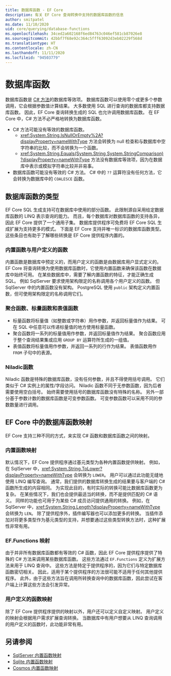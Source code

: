 ```yaml
---
title: 数据库函数 - EF Core
description: 有关 EF Core 查询转换中支持的数据库函数的信息
author: smitpatel
ms.date: 11/10/2020
uid: core/querying/database-functions
ms.openlocfilehash: 34ced2a602168f6ed84763c046ef581cb87026e8
ms.sourcegitcommit: 42bbf7f68e92c364c5fff63092d3eb02229f568d
ms.translationtype: HT
ms.contentlocale: zh-CN
ms.lasthandoff: 11/11/2020
ms.locfileid: "94503779"
---
```

# <a name="database-functions"></a>数据库函数

数据库函数是 [C# 方法](/dotnet/csharp/programming-guide/classes-and-structs/methods)的数据库等效项。 数据库函数可以使用零个或更多个参数调用，它会根据参数值计算结果。 大多数使用 SQL 进行查询的数据库都支持数据库函数。 因此，EF Core 查询转换生成的 SQL 也允许调用数据库函数。 在 EF Core 中，C# 方法不必严格地转换为数据库函数。

- C# 方法可能没有等效的数据库函数。
  - <xref:System.String.IsNullOrEmpty%2A?displayProperty=nameWithType> 方法会转换为 null 检查和与数据库中空字符串的比较，而不会转换为一个函数。
  - <xref:System.String.Equals(System.String,System.StringComparison)?displayProperty=nameWithType> 方法没有数据库等效项，因为在数据库中表示或模拟字符串比较并非易事。
- 数据库函数可能没有等效的 C# 方法。 C# 中的 `??` 运算符没有任何方法，它会转换为数据库中的 `COALESCE` 函数。

## <a name="types-of-database-functions"></a>数据库函数的类型

EF Core SQL 生成支持可在数据库中使用的部分函数。 此限制源自采用给定数据库函数的 LINQ 表示查询的能力。 而且，每个数据库对数据库函数的支持各异，因此 EF Core 提供了一个通用子集。 数据库提供程序可免费将 EF Core SQL 生成扩展为支持更多的模式。 下面是 EF Core 支持并唯一标识的数据库函数类型。 这些条目也有助于了解哪些转换是 EF Core 提供程序内置的。

### <a name="built-in-vs-user-defined-functions"></a>内置函数与用户定义的函数

内置函数是数据库中预定义的，而用户定义的函数是由数据库用户显式定义的。 EF Core 将查询转换为使用数据库函数时，它使用内置函数来确保该函数在数据库中始终可用。 在某些数据库中，需要了解内置函数的特征，才能正确生成 SQL。 例如 SqlServer 要求使用架构限定的名称调用各个用户定义的函数。 但 SqlServer 中的内置函数没有架构。 PostgreSQL 使用 `public` 架构定义内置函数，但可使用架构限定的名称调用它们。

### <a name="aggregate-vs-scalar-vs-table-valued-functions"></a>聚合函数、标量函数和表值函数

- 标量函数将标量值（如整数或字符串）用作参数，并返回标量值作为结果。 可在 SQL 中任意可以传递标量值的地方使用标量函数。
- 聚合函数将一系列的标量值用作参数，并返回标量值作为结果。 聚合函数应用于整个查询结果集或应用 `GROUP BY` 运算符所生成的一组值。
- 表值函数将标量值用作参数，并返回一系列的行作为结果。 表值函数用作 `FROM` 子句中的表源。

### <a name="niladic-functions"></a>Niladic函数

Niladic 函数是特殊的数据库函数，没有任何参数，并且不得使用括号调用。 它们类似于 C# 实例上的属性/字段访问。 Niladic 函数不同于无参数函数，因为后者需要使用空白括号。 始终需要使用括号的数据库函数没有特殊的名称。 另外一部分基于参数计数的数据库函数是可变参数函数。 可变参数函数可以采用不同的参数数量进行调用。

## <a name="database-function-mappings-in-ef-core"></a>EF Core 中的数据库函数映射

EF Core 支持三种不同的方式，来实现 C# 函数和数据库函数之间的映射。

### <a name="built-in-function-mapping"></a>内置函数映射

默认情况下，EF Core 提供程序通过基元类型为各种内置函数提供映射。 例如，在 SqlServer 中，<xref:System.String.ToLower?displayProperty=nameWithType> 会转换为 `LOWER`。 用户可以通过此功能无缝地使用 LINQ 编写查询。 通常，我们提供的数据库转换生成的结果要与客户端的 C# 函数所生成的内容相同。 为实现此目的，有时实际的转换可能比数据库函数更为复杂。 在某些情况下，我们也会提供最适当的转换，而不是提供匹配的 C# 语义。 同样的功能也可用于为某些 C# 成员访问提供通用的转换。 例如，在 SqlServer 中，<xref:System.String.Length?displayProperty=nameWithType> 会转换为 `LEN`。 除了提供程序外，插件编写器也可以添加更多的转换。 当插件添加对将更多类型作为基元类型的支持，并想要通过这些类型转换方法时，这种扩展性非常有用。

### <a name="effunctions-mapping"></a>EF.Functions 映射

由于并非所有数据库函数都有等效的 C# 函数，因此 EF Core 提供程序提供了特殊的 C# 方法来调用某些数据库函数。 这些方法通过 `EF.Functions` 定义为扩展方法来用于 LINQ 查询中。 这些方法是特定于提供程序的，因为它们与特定数据库函数密切相关。 因此，适用于某个提供程序的方法很可能不适用于任何其他提供程序。 此外，由于这些方法旨在调用所转换查询中的数据库函数，因此尝试在客户端上计算这些方法会引发异常。

### <a name="user-defined-function-mapping"></a>用户定义的函数映射

除了 EF Core 提供程序提供的映射以外，用户还可以定义自定义映射。 用户定义的映射会根据用户需求扩展查询转换。 当数据库中有用户想要从 LINQ 查询调用的用户定义的函数时，此功能非常有用。

## <a name="see-also"></a>另请参阅

- [SqlServer 内置函数映射](xref:core/providers/sql-server/functions)
- [Sqlite 内置函数映射](xref:core/providers/sqlite/functions)
- [Cosmos 内置函数映射](xref:core/providers/cosmos/functions)

